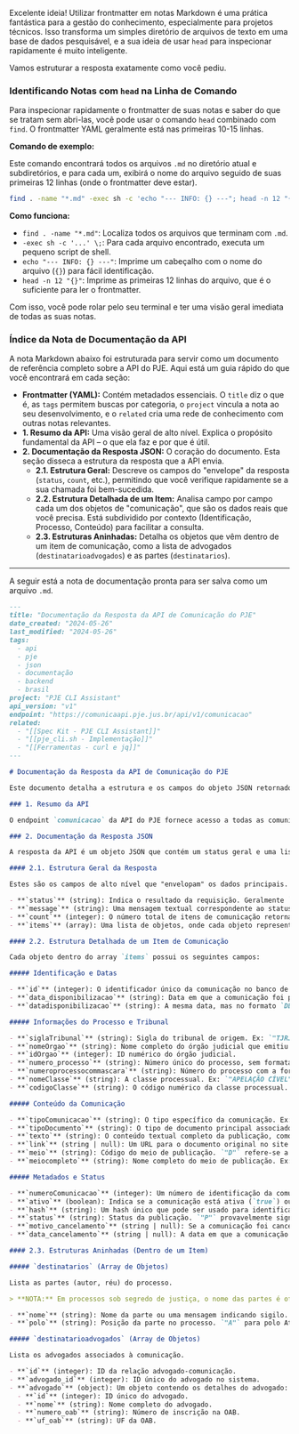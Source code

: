 Excelente ideia! Utilizar frontmatter em notas Markdown é uma prática fantástica para a gestão do conhecimento, especialmente para projetos técnicos. Isso transforma um simples diretório de arquivos de texto em uma base de dados pesquisável, e a sua ideia de usar `head` para inspecionar rapidamente é muito inteligente.

Vamos estruturar a resposta exatamente como você pediu.

### Identificando Notas com `head` na Linha de Comando

Para inspecionar rapidamente o frontmatter de suas notas e saber do que se tratam sem abri-las, você pode usar o comando `head` combinado com `find`. O frontmatter YAML geralmente está nas primeiras 10-15 linhas.

**Comando de exemplo:**

Este comando encontrará todos os arquivos `.md` no diretório atual e subdiretórios, e para cada um, exibirá o nome do arquivo seguido de suas primeiras 12 linhas (onde o frontmatter deve estar).

```bash
find . -name "*.md" -exec sh -c 'echo "--- INFO: {} ---"; head -n 12 "{}"' \;
```

**Como funciona:**
*   `find . -name "*.md"`: Localiza todos os arquivos que terminam com `.md`.
*   `-exec sh -c '...' \;`: Para cada arquivo encontrado, executa um pequeno script de shell.
*   `echo "--- INFO: {} ---"`: Imprime um cabeçalho com o nome do arquivo (`{}`) para fácil identificação.
*   `head -n 12 "{}"`: Imprime as primeiras 12 linhas do arquivo, que é o suficiente para ler o frontmatter.

Com isso, você pode rolar pelo seu terminal e ter uma visão geral imediata de todas as suas notas.

### Índice da Nota de Documentação da API

A nota Markdown abaixo foi estruturada para servir como um documento de referência completo sobre a API do PJE. Aqui está um guia rápido do que você encontrará em cada seção:

*   **Frontmatter (YAML):** Contém metadados essenciais. O `title` diz o que é, as `tags` permitem buscas por categoria, o `project` vincula a nota ao seu desenvolvimento, e o `related` cria uma rede de conhecimento com outras notas relevantes.
*   **1. Resumo da API:** Uma visão geral de alto nível. Explica o propósito fundamental da API – o que ela faz e por que é útil.
*   **2. Documentação da Resposta JSON:** O coração do documento. Esta seção disseca a estrutura da resposta que a API envia.
    *   **2.1. Estrutura Geral:** Descreve os campos do "envelope" da resposta (`status`, `count`, etc.), permitindo que você verifique rapidamente se a sua chamada foi bem-sucedida.
    *   **2.2. Estrutura Detalhada de um Item:** Analisa campo por campo cada um dos objetos de "comunicação", que são os dados reais que você precisa. Está subdividido por contexto (Identificação, Processo, Conteúdo) para facilitar a consulta.
    *   **2.3. Estruturas Aninhadas:** Detalha os objetos que vêm dentro de um item de comunicação, como a lista de advogados (`destinatarioadvogados`) e as partes (`destinatarios`).

---
A seguir está a nota de documentação pronta para ser salva como um arquivo `.md`.

```markdown
---
title: "Documentação da Resposta da API de Comunicação do PJE"
date_created: "2024-05-26"
last_modified: "2024-05-26"
tags:
  - api
  - pje
  - json
  - documentação
  - backend
  - brasil
project: "PJE CLI Assistant"
api_version: "v1"
endpoint: "https://comunicaapi.pje.jus.br/api/v1/comunicacao"
related:
  - "[[Spec Kit - PJE CLI Assistant]]"
  - "[[pje_cli.sh - Implementação]]"
  - "[[Ferramentas - curl e jq]]"
---

# Documentação da Resposta da API de Comunicação do PJE

Este documento detalha a estrutura e os campos do objeto JSON retornado pelo endpoint de comunicação da API do PJE.

### 1. Resumo da API

O endpoint `comunicacao` da API do PJE fornece acesso a todas as comunicações oficiais (intimações, sentenças, pautas de julgamento, etc.) associadas a um processo ou advogado. A API permite filtrar os resultados por parâmetros como número do processo, OAB do advogado e nome do advogado.

### 2. Documentação da Resposta JSON

A resposta da API é um objeto JSON que contém um status geral e uma lista de itens de comunicação.

#### 2.1. Estrutura Geral da Resposta

Estes são os campos de alto nível que "envelopam" os dados principais.

- **`status`** (string): Indica o resultado da requisição. Geralmente `"success"` para uma operação bem-sucedida.
- **`message`** (string): Uma mensagem textual correspondente ao status. Ex: `"Sucesso"`.
- **`count`** (integer): O número total de itens de comunicação retornados na lista `items`.
- **`items`** (array): Uma lista de objetos, onde cada objeto representa uma comunicação oficial. Esta é a parte principal da resposta.

#### 2.2. Estrutura Detalhada de um Item de Comunicação

Cada objeto dentro do array `items` possui os seguintes campos:

##### Identificação e Datas

- **`id`** (integer): O identificador único da comunicação no banco de dados da API.
- **`data_disponibilizacao`** (string): Data em que a comunicação foi publicada, no formato `YYYY-MM-DD`.
- **`datadisponibilizacao`** (string): A mesma data, mas no formato `DD/MM/YYYY`.

##### Informações do Processo e Tribunal

- **`siglaTribunal`** (string): Sigla do tribunal de origem. Ex: `"TJRJ"`.
- **`nomeOrgao`** (string): Nome completo do órgão judicial que emitiu a comunicação (Vara, Câmara, Secretaria).
- **`idOrgao`** (integer): ID numérico do órgão judicial.
- **`numero_processo`** (string): Número único do processo, sem formatação.
- **`numeroprocessocommascara`** (string): Número do processo com a formatação (máscara) padrão. Ex: `"0919992-11.2023.8.19.0001"`.
- **`nomeClasse`** (string): A classe processual. Ex: `"APELAÇÃO CÍVEL"`.
- **`codigoClasse`** (string): O código numérico da classe processual.

##### Conteúdo da Comunicação

- **`tipoComunicacao`** (string): O tipo específico da comunicação. Ex: `"Pauta de julgamento"`, `"Intimação"`, `"Sentença"`.
- **`tipoDocumento`** (string): O tipo de documento principal associado. Ex: `"Apelação"`.
- **`texto`** (string): O conteúdo textual completo da publicação, como aparece no Diário de Justiça.
- **`link`** (string | null): Um URL para o documento original no site do tribunal. Pode ser `null`.
- **`meio`** (string): Código do meio de publicação. `"D"` refere-se a "Diário".
- **`meiocompleto`** (string): Nome completo do meio de publicação. Ex: `"Diário de Justiça Eletrônico Nacional"`.

##### Metadados e Status

- **`numeroComunicacao`** (integer): Um número de identificação da comunicação.
- **`ativo`** (boolean): Indica se a comunicação está ativa (`true`) ou foi cancelada/substituída.
- **`hash`** (string): Um hash único que pode ser usado para identificar e acessar a certidão/documento da comunicação. **Este campo é crucial para construir os links de download.**
- **`status`** (string): Status da publicação. `"P"` provavelmente significa "Publicado".
- **`motivo_cancelamento`** (string | null): Se a comunicação foi cancelada, este campo conterá o motivo.
- **`data_cancelamento`** (string | null): A data em que a comunicação foi cancelada.

#### 2.3. Estruturas Aninhadas (Dentro de um Item)

##### `destinatarios` (Array de Objetos)

Lista as partes (autor, réu) do processo.

> **NOTA:** Em processos sob segredo de justiça, o nome das partes é ofuscado.

- **`nome`** (string): Nome da parte ou uma mensagem indicando sigilo.
- **`polo`** (string): Posição da parte no processo. `"A"` para polo Ativo (autor/requerente) e `"P"` para polo Passivo (réu/requerido).

##### `destinatarioadvogados` (Array de Objetos)

Lista os advogados associados à comunicação.

- **`id`** (integer): ID da relação advogado-comunicação.
- **`advogado_id`** (integer): ID único do advogado no sistema.
- **`advogado`** (object): Um objeto contendo os detalhes do advogado:
  - **`id`** (integer): ID único do advogado.
  - **`nome`** (string): Nome completo do advogado.
  - **`numero_oab`** (string): Número de inscrição na OAB.
  - **`uf_oab`** (string): UF da OAB.
```